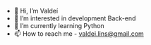- 👋 Hi, I’m Valdeí
- 👀 I’m interested in development Back-end
- 🌱 I’m currently learning Python
- 📫 How to reach me - valdei.lins@gmail.com

